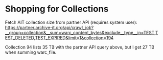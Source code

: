 # Shopping for Collections

Fetch AIT collection size from partner API (requires system user):
https://partner.archive-it.org/api/crawl_job?__group=collection&__sum=warc_content_bytes&exclude__type__in=TEST,TEST_DELETED,TEST_EXPIRED&limit=1&collection=194

Collection 94 lists 35 TB with the partner API query above, but I get 27 TB when summing warc_file.

